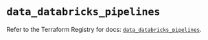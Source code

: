 # `data_databricks_pipelines`

Refer to the Terraform Registry for docs: [`data_databricks_pipelines`](https://registry.terraform.io/providers/databricks/databricks/1.65.0/docs/data-sources/pipelines).
